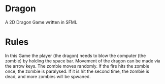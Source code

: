 # Dragon
A 2D Dragon Game written in SFML

# Rules
In this Game the player (the dragon) needs to blow the computer (the zombie) by holding the space bar. 
Movement of the dragon can be made via the arrow keys. 
The zombie moves randomly. If the fire hits the zombie once, the zombie is paralysed. If it is hit the second time, the zombie is dead, and more zombies will be spwaned.